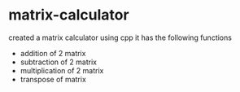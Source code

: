 # matrix-calculator
created a matrix calculator using cpp
it has the following functions
- addition of 2 matrix
- subtraction of 2 matrix
- multiplication of 2 matrix
- transpose of matrix

